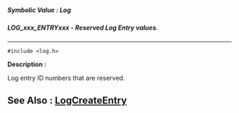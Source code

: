 ##### Symbolic Value : Log
##### LOG_xxx_ENTRYxxx - Reserved Log Entry values.
---
```
#include <log.h>
```
**Description :**

Log entry ID numbers that are reserved.

**See Also :**
[LogCreateEntry](/domino-c-api-docs/reference/Func/LogCreateEntry)
---
